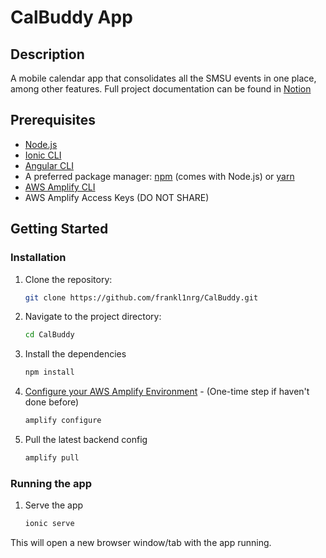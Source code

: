 # CalBuddy App

## Description

A mobile calendar app that consolidates all the SMSU events in one place, among other features. Full project documentation can be found in [Notion](https://smsu-calendar-app.notion.site/)

## Prerequisites

- [Node.js](https://nodejs.org/)
- [Ionic CLI](https://ionicframework.com/docs/cli)
- [Angular CLI](https://cli.angular.io/)
- A preferred package manager: [npm](https://www.npmjs.com/) (comes with Node.js) or [yarn](https://yarnpkg.com/)
- [AWS Amplify CLI](https://docs.amplify.aws/cli/start/install/#install-the-amplify-cli)
- AWS Amplify Access Keys (DO NOT SHARE)

## Getting Started

### Installation

1. Clone the repository:
   ```bash
   git clone https://github.com/frankl1nrg/CalBuddy.git
   
2. Navigate to the project directory:
   ```bash
   cd CalBuddy

3. Install the dependencies
   ```bash
   npm install

4. [Configure your AWS Amplify Environment](https://docs.amplify.aws/cli/start/install/#configure-the-amplify-cli) - (One-time step if haven't done before)
   ```bash
   amplify configure

5. Pull the latest backend config
   ```bash
   amplify pull

### Running the app
1. Serve the app
   ```bash
   ionic serve
   
  This will open a new browser window/tab with the app running.
